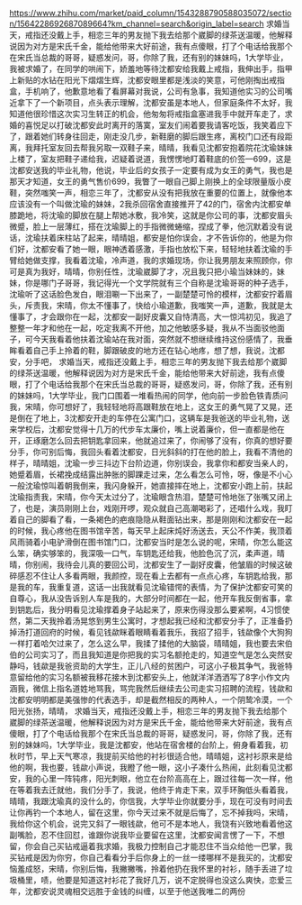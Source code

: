 https://www.zhihu.com/market/paid_column/1543288790588035072/section/1564228692687089664?km_channel=search&origin_label=search
求婚当天，戒指还没戴上手，相恋三年的男友抛下我去给那个崴脚的绿茶送温暖，他解释说因为对方是宋氏千金，能给他带来大好前途，我有点傻眼，打了个电话给我那个在宋氏当总裁的哥哥，疑惑发问，哥，你除了我，还有别的妹妹吗，1大学毕业，我被求婚了，在同学的哄闹下，娇羞地等待沈都安给我戴上戒指，我伸出手，指甲上新贴的水钻在阳光下熠熠生辉，沈都安眼里都是浅淡的笑意，可他刚掏出戒指盒，手机响了，他歉意地看了看屏幕对我说，公司有急事，我知道他实习的公司嘴近拿下了一个新项目，点头表示理解，沈都安虽是本地人，但家庭条件不太好，我知道他很珍惜这次实习生转正的机会，他匆匆将戒指盒塞进我手中就开车走了，求婚的喜悦足以打破沈都安此时离开的落寞，室友们闹着要我请客吃饭，我笑着应下了，跟着她们转身往回走，刚走没几步，新鞋磨的脚后跟生疼，离校门口还有段距离，我拜托室友回去帮我另取一双鞋子来，晴晴，我看见沈都安抱着院花沈瑜妹妹上楼了，室友把鞋子递给我，迟疑着说道，我愣愣地盯着鞋底的价签—699，这是沈都安送我的毕业礼物，他说，毕业后的女孩子一定要有成为女王的勇气，我也是那天才知道，女王的勇气售价699，我瞥了一眼自己脚上刚换上的全球限量版小皮鞋，突然嗤笑一声，相恋三年了，沈都安从没有把我放在重要的位置上，就像他本应该没有一个叫做沈瑜的妹妹，2我杀回宿舍直接推开了42的门，宿舍内沈都安单膝跪地，将沈瑜的脚放在腿上帮她冰敷，我冷笑，这就是你公司的事，沈都安眉头微蹙，脸上一层薄红，搭在沈瑜脚上的手指微微蜷缩，捏成了拳，他沉默着没有说话，沈瑜扶着床柱站了起来，晴晴姐，都安是怕你误会，才不告诉你的，他是为你们好，沈都安看了她一眼，眼神透着感激，手指也放松下来，轻轻地扶着沈瑜的手臂给她做支撑，我看着沈瑜，冷声道，我的求婚现场，你让我男朋友来照顾你，你可是真为我好，晴晴，你别任性，沈瑜崴脚了才，况且我只把小瑜当妹妹的，妹妹，你是哪门子哥哥，我记得光一个文学院就有三个自称是沈瑜哥哥的种子选手，沈瑜听了这话脸色发白，眼泪唰一下出来了，一副楚楚可怜的模样，沈都安拧着眉头，斥责我，宋晴，你太不懂事了，快给小瑜道歉，我嗤笑一声，道歉，我就是太懂事了，才会跟你在一起，沈都安一副好皮囊又自恃清高，大一惊鸿初见，我追了整整一年才和他在一起，吃定我离不开他，加之他敏感多疑，我从不当面驳他面子，可今天我看着他扶着沈瑜站在我对面，突然就不想继续维持这份感情了，我垂眸看着自己手上拎着的鞋，脚跟破皮的地方还在钻心地疼，想了想，我说，沈都安，分手吧，
求婚当天，戒指还没戴上手，相恋三年的男友抛下我去给那个崴脚的绿茶送温暖，他解释说因为对方是宋氏千金，能给他带来大好前途，我有点傻眼，打了个电话给我那个在宋氏当总裁的哥哥，疑惑发问，哥，你除了我，还有别的妹妹吗，1大学毕业，我门口围着一堆看热闹的同学，他向前一步脸色铁青质问我，宋晴，你可想好了，我轻轻地将高跟鞋放在地上，这女王的勇气晃了又晃，还是倒在了地上，3沈都安开走的车停在公寓门口，这辆车是我爸送的毕业礼物，送来学校后，沈都安觉得十几万的代步车太廉价，嘴上说着廉价，但一直都是他在开，正琢磨怎么回去把钥匙拿回来，他就追过来了，你闹够了没有，你真的想好要分手，你可别后悔，我回头看着沈都安，日光斜斜的打在他的脸上，我看不清他的样子，晴晴姐，沈瑜一步三抖边下台阶边道，你别误会，我拿你和都安当亲人的，她蹙着眉，长裙挽成结露出肿胀的脚踝走过来，怎么看怎么可怜，呀，像是不小心一般沈瑜惊叫着朝我倒来，我闪身躲开，她直接摔在地上，沈都安小跑上前，扶起沈瑜指责我，宋晴，你今天太过分了，沈瑜眼含热泪，楚楚可怜地张了张嘴又闭上了，也是，演员刚刚上台，戏刚开啰，观众就自己高潮喝彩了，还唱什么戏，我盯着自己的脚看了看，一条褐色的疤痕隐隐从鞋面钻出来，那是刚刚和沈都安在一起的时候，我心疼他在图书馆辛苦，每天早上起床炖好汤送去，天公不作美，我顶着风雨骑着小电驴滑倒在图书馆门口，沈都安当时是怎么说的呢，宋晴，你怎么能这么笨，确实够笨的，我深吸一口气，车钥匙还给我，他脸色沉了沉，柔声道，晴晴，你别闹，我待会儿真的要回公司，沈都安生了一副好皮囊，他皱眉的时候这破碎感忍不住让人多看两眼，我颜控，现在看上去都有一点点心疼，车钥匙给我，那是我的车，我重复道，这话一出我就看见沈瑜错愕的表情，为了保护沈都安可笑的自尊心，我从没告诉别人车是我的，大部分时间都在一起，他开车我反倒省事，拿到钥匙后，我分明看见沈瑜撑着身子站起来了，原来伤得没那么要紧啊，4习惯使然，第二天我拎着汤晃悠到男生公寓时，才想起我已经和沈都安分手了，正准备扔掉汤打道回府的时候，看见钱歘眯着眼睛看着我乐，我招了招手，钱歘像个大狗狗一样打着哈欠过来了，怎么这么早，我揉了揉他的大脑袋，晴晴姐，我也要去宋伯伯的公司实习了，而且我知道是你把我的实习名额抢走的，知道空气是怎么突然安静吗，钱歘是我爸资助的大学生，正儿八经的贫困户，可这小子极其争气，我爸特意留给他的实习名额被我移花接木到沈都安头上，他就洋洋洒洒写了8字小作文内涵我，微信上指名道姓地骂我，骂完我然后继续去公司走实习招聘的流程，钱歘和沈都安明明都是美强惨的代表选手，却是截然相反的两种人，一个阴鸷冷漠，一个阳光张扬，晴晴，
求婚当天，戒指还没戴上手，相恋三年的男友抛下我去给那个崴脚的绿茶送温暖，他解释说因为对方是宋氏千金，能给他带来大好前途，我有点傻眼，打了个电话给我那个在宋氏当总裁的哥哥，疑惑发问，哥，你除了我，还有别的妹妹吗，1大学毕业，我是沈都安，他站在宿舍楼的台阶上，俯身看着我，初秋时节，早上天气寒凉，我提前买给他的衬衫很适合他，晴晴姐，这衬衫原来是给他的啊，我也要，钱歘小声说，我瞪了他一眼，这小子凑什么热闹，此刻看见沈都安，我的心里一阵钝疼，阳光刺眼，他立在台阶高高在上，跟过往每一次一样，他在等着我去迁就他，我们分手了，我说，他终于肯走下来，双手环胸低头看着我，晴晴，我跟沈瑜真的没什么的，你信我，大学毕业你就要分手，现在可没有时间去让你再钓一个本地人，留在这里，你今天过来不就是后悔了，忘不掉我吗，宋晴，我给你这个机会，说完又斜了一眼钱歘，他可不是本地人，我饶有兴致地看着他这副嘴脸，忍不住回怼，谁跟你说我毕业要留在这里，沈都安闻言愣了一下，不想留，你会自己买钻戒逼着我求婚，我极力控制自己才能忍住不当众给他一巴掌，我买钻戒是因为你穷，你自己看看分手后你身上的一丝一缕哪样不是我买的，沈都安恼羞成怒，宋晴，你别后悔，我撇撇嘴，拎着他扔在我怀里的衬衫，随手丢进了垃圾桶里，啧，他要是知道这衬衫花了我好几万，说不定脱得也没这么爽快，恋爱三年，沈都安说灵魂相交远胜于金钱的纠缠，以至于他送我唯二的两份